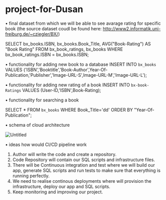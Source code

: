 # project-for-Dusan

•	final dataset from which we will be able to see avarage rating for specific book (the source dataset coudl be found here: http://www2.informatik.uni-freiburg.de/~cziegler/BX/)

SELECT
     bx_books.ISBN, bx_books.Book_Title, AVG("Book-Rating") AS "Book Rating"
FROM
    bx_book_ratings, bx_books
WHERE 
	bx_book_ratings.ISBN = bx_books.ISBN;
  
•	functionality for adding new book to a database
INSERT INTO `bx_books` VALUES ('ISBN','Booktitle','Book-Author',Year-Of-Publication,'Publisher','Image-URL-S',Image-URL-M','Image-URL-L');

•	functionality for adding new rating of a book
INSERT INTO `bx-book-Ratings` VALUES (User-ID,'ISBN',Book-Rating);

•	functionality for searching a book 

SELECT * FROM `bx_books` WHERE Book_Title='dd' ORDER BY "Year-Of-Publication";

•	schema of cloud architecture

![Untitled](https://user-images.githubusercontent.com/30750074/209998675-7bddfd6b-b989-4552-9e2d-6d0fe8057606.jpg)

•	ideas how would CI/CD pipeline work

1. Author will write the code and create a repository.
2. Code Repository will contain our SQL scripts and infrastructure files.
3. There will be Continuous integration and test where we will build our app, generate SQL scripts and run tests to make sure that everything is running perfectly.
4. We need to realise continous deployments where will provision the infrastructure, deploy our app and SQL scripts.
5. Keep monitoring and improving our project.
